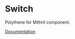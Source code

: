 # Switch

Polythene for Mithril component.

[Documentation](https://github.com/ArthurClemens/polythene/blob/master/packages/docs/components/mithril/switch.md)
